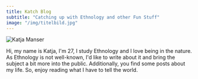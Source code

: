 ```yaml
---
title: Katch Blog
subtitle: "Catching up with Ethnology and other Fun Stuff"
image: "/img/titelbild.jpg"
---
```

![Katja Manser](/img/katjamanser2.jpg)

Hi, my name is Katja, I'm 27, I study Ethnology and I love being in the nature. As Ethnology is not well-known, I'd like to write about it and bring the subject a bit more into the public. Additionally, you find some posts about my life. So, enjoy reading what I have to tell the world.
